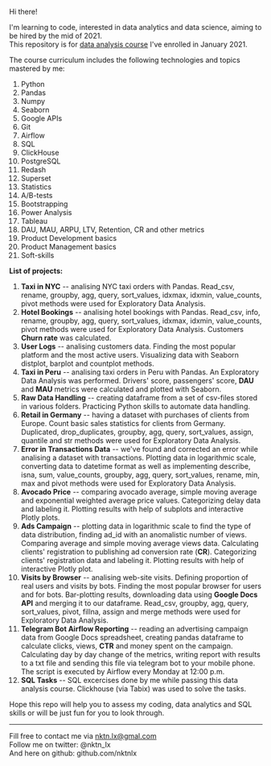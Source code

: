 Hi there!


I'm learning to code, interested in data analytics and data science, aiming to be hired by the mid of 2021.  
This repository is for [data analysis course](https://karpov.courses/) I've enrolled in January 2021.    

The course curriculum includes the following technologies and topics mastered by me:  
1. Python
2. Pandas
3. Numpy
4. Seaborn
5. Google APIs
6. Git
7. Airflow
8. SQL
9. ClickHouse
10. PostgreSQL
11. Redash
12. Superset
13. Statistics
14. A/B-tests
15. Bootstrapping
16. Power Analysis
17. Tableau
18. DAU, MAU, ARPU, LTV, Retention, CR and other metrics
19. Product Development basics
20. Product Management basics
21. Soft-skills  
   
   
   
   
   
**List of projects:**
1. **Taxi in NYC** -- analising NYC taxi orders with Pandas. Read_csv, rename, groupby, agg, query, sort_values, idxmax, idxmin, value_counts, pivot methods were used for Exploratory Data Analysis.
2. **Hotel Bookings** -- analising hotel bookings with Pandas. Read_csv, info, rename, groupby, agg, query, sort_values, idxmax, idxmin, value_counts, pivot methods were used for Exploratory Data Analysis. Customers **Churn rate** was calculated.  
3. **User Logs** -- analising customers data. Finding the most popular platform and the most active users. Visualizing data with Seaborn distplot, barplot and countplot methods.       
4. **Taxi in Peru** -- analising  taxi orders in Peru with Pandas. An Exploratory Data Analysis was performed. Drivers' score, passengers' score, **DAU** and **MAU** metrics were calculated and plotted with Seaborn.   
5. **Raw Data Handling** -- creating dataframe from a set of csv-files stored in various folders. Practicing Python skills to automate data handling.  
6. **Retail in Germany** -- having a dataset with purchases of clients from Europe. Count basic sales statistics for clients from Germany. Duplicated, drop_duplicates, groupby, agg, query, sort_values, assign, quantile and str methods were used for Exploratory Data Analysis. 
7. **Error in Transactions Data** -- we've found and corrected an error while analising a dataset with transactions. Plotting data in logarithmic scale, converting data to datetime format as well as implementing describe, isna, sum, value_counts, groupby, agg, query, sort_values, rename, min, max and pivot methods were used for Exploratory Data Analysis.   
8. **Avocado Price** -- comparing avocado average, simple moving average and exponential weighted average price values. Categorizing delay data and labeling it. Plotting results with help of subplots and interactive Plotly plots.  
9. **Ads Campaign** -- plotting data in logarithmic scale to find the type of data distribution, finding ad_id with an anomalistic number of views. Comparing average and simple moving average views data. Calculating clients' registration to publishing ad conversion rate (**CR**). Categorizing clients' registration data and labeling it. Plotting results with help of interactive Plotly plot.  
10. **Visits by Browser** -- analising web-site visits. Defining proportion of real users and visits by bots. Finding the most popular browser for users and for bots. Bar-plotting results, downloading data using **Google Docs API** and merging it to our dataframe. Read_csv, groupby, agg, query, sort_values, pivot, fillna, assign and merge methods were used for Exploratory Data Analysis.
11. **Telegram Bot Airflow Reporting**  -- reading an advertising campaign data from Google Docs spreadsheet, creating pandas dataframe to calculate clicks, views, **CTR** and money spent on the campaign. Calculating day by day change of the metrics, writing report with results to a txt file and sending this file via telegram bot to your mobile phone. The script is executed by Airflow every Monday at 12:00 p.m.   
12. **SQL Tasks** -- SQL excercises done by me while passing this data analysis course. Clickhouse (via Tabix) was used to solve the tasks.  






Hope this repo will help you to assess my coding, data analytics and SQL skills or will be just fun for you to look through.    



--------------------------------------------
Fill free to contact me via nktn.lx@gmal.com  
Follow me on twitter: @nktn_lx  
And here on github: github.com/nktnlx  